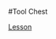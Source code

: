 
#Tool Chest

[Lesson](https://github.com/turingschool/lesson_plans/blob/master/ruby_02-web_applications_with_ruby/forms_and_route_helpers_in_rails.markdown)
